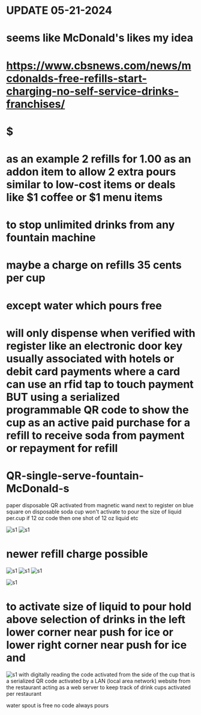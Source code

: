 # UPDATE 05-21-2024

# seems like McDonald's likes my idea
# https://www.cbsnews.com/news/mcdonalds-free-refills-start-charging-no-self-service-drinks-franchises/

# $$$$$

# as an example 2 refills for 1.00 as an addon item to allow 2 extra pours similar to low-cost items or deals like $1 coffee or $1 menu items

# to stop unlimited drinks from any fountain machine
# maybe a charge on refills 35 cents per cup
# except water which pours free
# will only dispense when verified with register like an electronic door key usually associated with hotels or debit card payments where a card can use an rfid tap to touch payment BUT using a serialized programmable QR code to show the cup as an active paid purchase for a refill to receive soda from payment or repayment for refill
# QR-single-serve-fountain-McDonald-s
paper disposable QR activated from magnetic wand next to register on blue square on disposable soda cup
won't activate to pour the size of liquid per.cup if 12 oz code then one shot of 12 oz liquid etc

![s1](https://raw.githubusercontent.com/c4pt000/rfid-single-serve-fountain-McDonald-s/main/IMG_20220227_090055334~2.jpg)
![s1](https://raw.githubusercontent.com/c4pt000/rfid-single-serve-fountain-McDonald-s/main/IMG_20220327_171204273~2.jpg)

# newer refill charge possible $$$$
![s1](https://raw.githubusercontent.com/c4pt000/QR-single-serve-fountain-any-food/main/IMG_20220410_152425469.jpg)
![s1](https://raw.githubusercontent.com/c4pt000/QR-single-serve-fountain-any-food/main/Screenshot_20220410-135357-320~2.png)
![s1](https://raw.githubusercontent.com/c4pt000/QR-single-serve-fountain-any-food/main/IMG_20220408_152959485_HDR.jpg)

![s1](https://raw.githubusercontent.com/c4pt000/QR-single-serve-fountain-any-food/main/Screenshot_20220329-130256-241~2.png)
# to activate size of liquid to pour hold above selection of drinks in the left lower corner near push for ice or lower right corner near push for ice and 
![s1](https://raw.githubusercontent.com/c4pt000/rfid-single-serve-fountain-McDonald-s/main/Screenshot_20220227-091840-957~3.png)
with digitally reading the code activated from the side of the cup that is a serialized QR code activated by a LAN (local area network) website from the restaurant acting as a web server to keep track of drink cups activated per restaurant


water spout is free no code always pours
